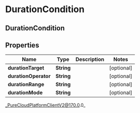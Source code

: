 # DurationCondition

## DurationCondition

## Properties

|Name | Type | Description | Notes|
|------------ | ------------- | ------------- | -------------|
| **durationTarget** | **String** |  | [optional] |
| **durationOperator** | **String** |  | [optional] |
| **durationRange** | **String** |  | [optional] |
| **durationMode** | **String** |  | [optional] |



_PureCloudPlatformClientV2@170.0.0_
